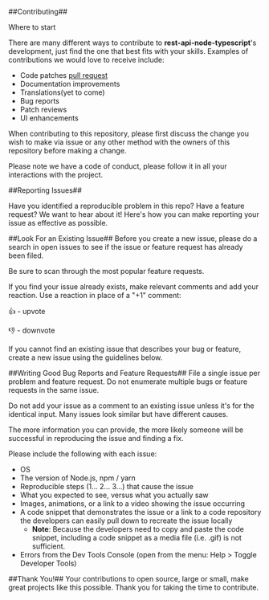 ##Contributing##

Where to start

There are many different ways to contribute to **rest-api-node-typescript**'s development, just find the one that best fits with your skills. Examples of contributions we would love to receive include:

   - Code patches [pull request](https://help.github.com/articles/creating-a-pull-request/)
   - Documentation improvements
   - Translations(yet to come)
   - Bug reports
   - Patch reviews
   - UI enhancements

When contributing to this repository, please first discuss the change you wish to make via issue or any other method with the owners of this repository before making a change.

Please note we have a code of conduct, please follow it in all your interactions with the project.

##Reporting Issues##

Have you identified a reproducible problem in this repo? Have a feature request? We want to hear about it! Here's how you can make reporting your issue as effective as possible.

##Look For an Existing Issue##
Before you create a new issue, please do a search in open issues to see if the issue or feature request has already been filed.

Be sure to scan through the most popular feature requests.

If you find your issue already exists, make relevant comments and add your reaction. Use a reaction in place of a "+1" comment:

👍 - upvote

👎 - downvote

If you cannot find an existing issue that describes your bug or feature, create a new issue using the guidelines below.

##Writing Good Bug Reports and Feature Requests##
File a single issue per problem and feature request. Do not enumerate multiple bugs or feature requests in the same issue.

Do not add your issue as a comment to an existing issue unless it's for the identical input. Many issues look similar but have different causes.

The more information you can provide, the more likely someone will be successful in reproducing the issue and finding a fix.

Please include the following with each issue:

- OS
- The version of Node.js, npm / yarn
- Reproducible steps (1... 2... 3...) that cause the issue
- What you expected to see, versus what you actually saw
- Images, animations, or a link to a video showing the issue occurring
- A code snippet that demonstrates the issue or a link to a code repository the developers can easily pull down to recreate the issue locally
    - **Note**: Because the developers need to copy and paste the code snippet, including a code snippet as a media file (i.e. .gif) is not sufficient.
- Errors from the Dev Tools Console (open from the menu: Help > Toggle Developer Tools)

##Thank You!##
Your contributions to open source, large or small, make great projects like this possible. Thank you for taking the time to contribute.